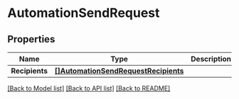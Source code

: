 # AutomationSendRequest

## Properties

Name | Type | Description | Notes
------------ | ------------- | ------------- | -------------
**Recipients** | [**[]AutomationSendRequestRecipients**](AutomationSendRequest_recipients.md) |  | [optional] 

[[Back to Model list]](../README.md#documentation-for-models) [[Back to API list]](../README.md#documentation-for-api-endpoints) [[Back to README]](../README.md)


